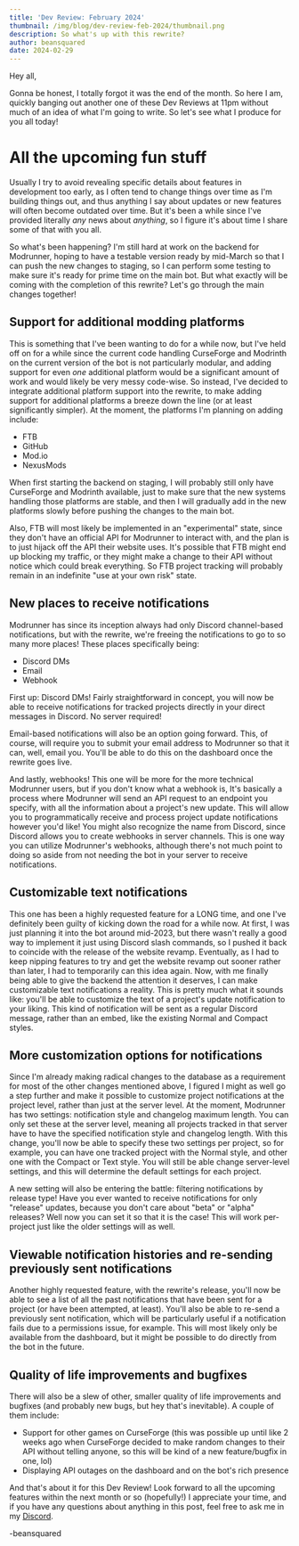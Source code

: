 ```yaml
---
title: 'Dev Review: February 2024'
thumbnail: /img/blog/dev-review-feb-2024/thumbnail.png
description: So what's up with this rewrite?
author: beansquared
date: 2024-02-29
---
```


Hey all,

Gonna be honest, I totally forgot it was the end of the month. So here I am, quickly banging out another one of these Dev Reviews at 11pm without much of an idea of what I'm going to write. So let's see what I produce for you all today!

# All the upcoming fun stuff

Usually I try to avoid revealing specific details about features in development too early, as I often tend to change things over time as I'm building things out, and thus anything I say about updates or new features will often become outdated over time. But it's been a while since I've provided literally _any_ news about _anything_, so I figure it's about time I share some of that with you all.

So what's been happening? I'm still hard at work on the backend for Modrunner, hoping to have a testable version ready by mid-March so that I can push the new changes to staging, so I can perform some testing to make sure it's ready for prime time on the main bot. But what exactly will be coming with the completion of this rewrite? Let's go through the main changes together!

## Support for additional modding platforms

This is something that I've been wanting to do for a while now, but I've held off on for a while since the current code handling CurseForge and Modrinth on the current version of the bot is not particularly modular, and adding support for even *one* additional platform would be a significant amount of work and would likely be very messy code-wise. So instead, I've decided to integrate additional platform support into the rewrite, to make adding support for additional platforms a breeze down the line (or at least significantly simpler). At the moment, the platforms I'm planning on adding include:

- FTB
- GitHub
- Mod.io
- NexusMods

When first starting the backend on staging, I will probably still only have CurseForge and Modrinth available, just to make sure that the new systems handling those platforms are stable, and then I will gradually add in the new platforms slowly before pushing the changes to the main bot.

Also, FTB will most likely be implemented in an "experimental" state, since they don't have an official API for Modrunner to interact with, and the plan is to just hijack off the API their website uses. It's possible that FTB might end up blocking my traffic, or they might make a change to their API without notice which could break everything. So FTB project tracking will probably remain in an indefinite "use at your own risk" state.

## New places to receive notifications

Modrunner has since its inception always had only Discord channel-based notifications, but with the rewrite, we're freeing the notifications to go to so many more places! These places specifically being:

- Discord DMs
- Email
- Webhook

First up: Discord DMs! Fairly straightforward in concept, you will now be able to receive notifications for tracked projects directly in your direct messages in Discord. No server required!

Email-based notifications will also be an option going forward. This, of course, will require you to submit your email address to Modrunner so that it can, well, email you. You'll be able to do this on the dashboard once the rewrite goes live.

And lastly, webhooks! This one will be more for the more technical Modrunner users, but if you don't know what a webhook is, It's basically a process where Modrunner will send an API request to an endpoint you specify, with all the information about a project's new update. This will allow you to programmatically receive and process project update notifications however you'd like! You might also recognize the name from Discord, since Discord allows you to create webhooks in server channels. This is one way you can utilize Modrunner's webhooks, although there's not much point to doing so aside from not needing the bot in your server to receive notifications.

## Customizable text notifications

This one has been a highly requested feature for a LONG time, and one I've definitely been guilty of kicking down the road for a while now. At first, I was just planning it into the bot around mid-2023, but there wasn't really a good way to implement it just using Discord slash commands, so I pushed it back to coincide with the release of the website revamp. Eventually, as I had to keep nipping features to try and get the website revamp out sooner rather than later, I had to temporarily can this idea again. Now, with me finally being able to give the backend the attention it deserves, I can make customizable text notifications a reality. This is pretty much what it sounds like: you'll be able to customize the text of a project's update notification to your liking. This kind of notification will be sent as a regular Discord message, rather than an embed, like the existing Normal and Compact styles.

## More customization options for notifications

Since I'm already making radical changes to the database as a requirement for most of the other changes mentioned above, I figured I might as well go a step further and make it possible to customize project notifications at the project level, rather than just at the server level. At the moment, Modrunner has two settings: notification style and changelog maximum length. You can only set these at the server level, meaning all projects tracked in that server have to have the specified notification style and changelog length. With this change, you'll now be able to specify these two settings per project, so for example, you can have one tracked project with the Normal style, and other one with the Compact or Text style. You will still be able change server-level settings, and this will determine the default settings for each project.

A new setting will also be entering the battle: filtering notifications by release type! Have you ever wanted to receive notifications for only "release" updates, because you don't care about "beta" or "alpha" releases? Well now you can set it so that it is the case! This will work per-project just like the older settings will as well.

## Viewable notification histories and re-sending previously sent notifications

Another highly requested feature, with the rewrite's release, you'll now be able to see a list of all the past notifications that have been sent for a project (or have been attempted, at least). You'll also be able to re-send a previously sent notification, which will be particularly useful if a notification fails due to a permissions issue, for example. This will most likely only be available from the dashboard, but it might be possible to do directly from the bot in the future.

## Quality of life improvements and bugfixes

There will also be a slew of other, smaller quality of life improvements and bugfixes (and probably new bugs, but hey that's inevitable). A couple of them include:

- Support for other games on CurseForge (this was possible up until like 2 weeks ago when CurseForge decided to make random changes to their API without telling anyone, so this will be kind of a new feature/bugfix in one, lol)
- Displaying API outages on the dashboard and on the bot's rich presence

And that's about it for this Dev Review! Look forward to all the upcoming features within the next month or so (hopefully!) I appreciate your time, and if you have any questions about anything in this post, feel free to ask me in my [Discord](https://discord.gg/fm88jhzEbt).

-beansquared